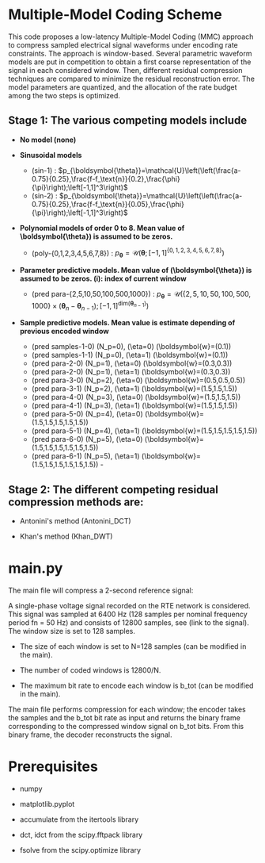 # Multiple-Model Coding Scheme


This code proposes a low-latency Multiple-Model Coding (MMC) approach to compress sampled electrical signal
waveforms under encoding rate constraints. The approach is window-based. Several parametric waveform models
are put in competition to obtain a first coarse representation of the signal in each considered window. Then, different
residual compression techniques are compared to minimize the residual reconstruction error. The model parameters
are quantized, and the allocation of the rate budget among the two steps is optimized.


## Stage 1: The various competing models include


- **No model (none)**


- **Sinusoidal models**
  - (sin-1) : $p_{\boldsymbol{\theta}}=\mathcal{U}\left(\left(\frac{a-0.75}{0.25},\frac{f-f_\text{n}}{0.2},\frac{\phi}{\pi}\right);\left[-1,1]^3\right)$ 
  - (sin-2) : $p_{\boldsymbol{\theta}}=\mathcal{U}\left(\left(\frac{a-0.75}{0.25},\frac{f-f_\text{n}}{0.05},\frac{\phi}{\pi}\right);\left[-1,1]^3\right)$


- **Polynomial models of order 0 to 8. Mean value of \boldsymbol{\theta}\) is assumed to be zeros.**  
  - (poly-{0,1,2,3,4,5,6,7,8}) : $p_{\boldsymbol{\theta}}=\mathcal{U}\left(\boldsymbol{\theta};\left[-1,1]^{\{0,1,2,3,4,5,6,7,8\}}\right)$

    
- **Parameter predictive models. Mean value of \(\boldsymbol{\theta}\) is assumed to be zeros. \(i\): index of current window** 
  - (pred para-{2,5,10,50,100,500,1000}) :  $p_{\boldsymbol{\theta}}=\mathcal{U}\left(\{2,5,10,50,100,500,1000\}\times\left(\boldsymbol{\theta}_{n}-\boldsymbol{\theta}_{n-1}\right);\left[-1,1]^{\text{dim}\left(\boldsymbol{\theta}_{n-1}\right)}\right)$ 


  
- **Sample predictive models. Mean value is estimate depending of previous encoded window**
  - (pred samples-1-0) \(N_p=0\), \(\eta=0\) \(\boldsymbol{w}=(0.1)\)
  - (pred samples-1-1) \(N_p=0\), \(\eta=1\) \(\boldsymbol{w}=(0.1)\)
  - (pred para-2-0) \(N_p=1\), \(\eta=0\) \(\boldsymbol{w}=(0.3,0.3)\)
  - (pred para-2-0) \(N_p=1\), \(\eta=1\) \(\boldsymbol{w}=(0.3,0.3)\)
  - (pred para-3-0) \(N_p=2\), \(\eta=0\) \(\boldsymbol{w}=(0.5,0.5,0.5)\)
  - (pred para-3-1) \(N_p=2\), \(\eta=1\) \(\boldsymbol{w}=(1.5,1.5,1.5)\)
  - (pred para-4-0) \(N_p=3\), \(\eta=0\) \(\boldsymbol{w}=(1.5,1.5,1.5)\)
  - (pred para-4-1) \(N_p=3\), \(\eta=1\) \(\boldsymbol{w}=(1.5,1.5,1.5)\)
  - (pred para-5-0) \(N_p=4\), \(\eta=0\) \(\boldsymbol{w}=(1.5,1.5,1.5,1.5,1.5)\)
  - (pred para-5-1) \(N_p=4\), \(\eta=1\) \(\boldsymbol{w}=(1.5,1.5,1.5,1.5,1.5)\)
  - (pred para-6-0) \(N_p=5\), \(\eta=0\) \(\boldsymbol{w}=(1.5,1.5,1.5,1.5,1.5,1.5)\)
  - (pred para-6-1) \(N_p=5\), \(\eta=1\) \(\boldsymbol{w}=(1.5,1.5,1.5,1.5,1.5,1.5)\)
              - 
## Stage 2: The different competing residual compression methods are:

- Antonini's method (Antonini_DCT)


- Khan's method (Khan_DWT)



# main.py
The main file will compress a 2-second reference signal:

A single-phase voltage signal recorded on the RTE network is considered. This signal was sampled at
6400 Hz (128 samples per nominal frequency period fn = 50 Hz) and consists of 12800 samples, see (link to the signal). The window size is set to 128 samples.

- The size of each window is set to N=128 samples (can be modified in the main).


- The number of coded windows is 12800/N.


- The maximum bit rate to encode each window is b_tot (can be modified in the main).

The main file performs compression for each window; the encoder takes the samples and the b_tot bit rate as input and returns the binary frame corresponding to the compressed window signal on b_tot bits.
From this binary frame, the decoder reconstructs the signal.



# Prerequisites

- numpy


- matplotlib.pyplot


- accumulate from the itertools library


- dct, idct from the scipy.fftpack library


- fsolve from the scipy.optimize library
